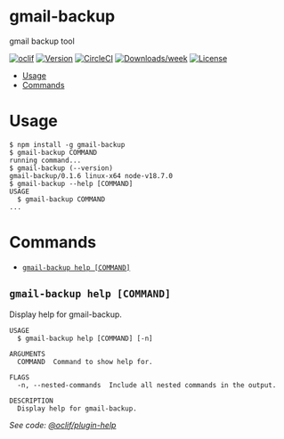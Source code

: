 gmail-backup
=================

gmail backup tool

[![oclif](https://img.shields.io/badge/cli-oclif-brightgreen.svg)](https://oclif.io)
[![Version](https://img.shields.io/npm/v/oclif-hello-world.svg)](https://npmjs.org/package/gmail-backup)
[![CircleCI](https://circleci.com/gh/oclif/hello-world/tree/main.svg?style=shield)](https://circleci.com/gh/gmail-backup/tree/main)
[![Downloads/week](https://img.shields.io/npm/dw/oclif-hello-world.svg)](https://npmjs.org/package/gmail-backup)
[![License](https://img.shields.io/npm/l/oclif-hello-world.svg)](https://github.com/oclif/gmail-backup/blob/main/package.json)

<!-- toc -->
* [Usage](#usage)
* [Commands](#commands)
<!-- tocstop -->
# Usage
<!-- usage -->
```sh-session
$ npm install -g gmail-backup
$ gmail-backup COMMAND
running command...
$ gmail-backup (--version)
gmail-backup/0.1.6 linux-x64 node-v18.7.0
$ gmail-backup --help [COMMAND]
USAGE
  $ gmail-backup COMMAND
...
```
<!-- usagestop -->
# Commands
<!-- commands -->
* [`gmail-backup help [COMMAND]`](#gmail-backup-help-command)

## `gmail-backup help [COMMAND]`

Display help for gmail-backup.

```
USAGE
  $ gmail-backup help [COMMAND] [-n]

ARGUMENTS
  COMMAND  Command to show help for.

FLAGS
  -n, --nested-commands  Include all nested commands in the output.

DESCRIPTION
  Display help for gmail-backup.
```

_See code: [@oclif/plugin-help](https://github.com/oclif/plugin-help/blob/v5.1.12/src/commands/help.ts)_
<!-- commandsstop -->
